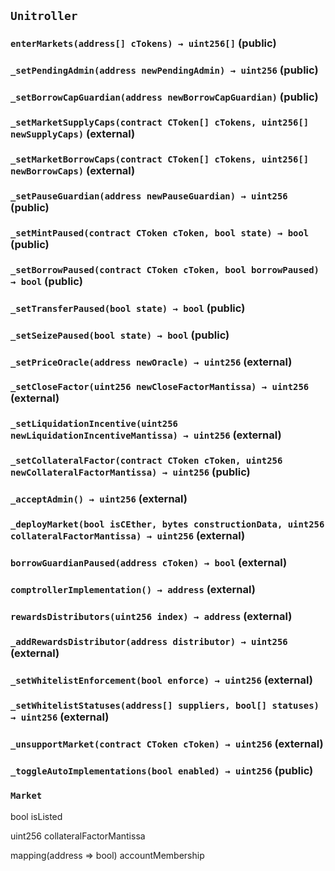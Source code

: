 ## `Unitroller`






### `enterMarkets(address[] cTokens) → uint256[]` (public)





### `_setPendingAdmin(address newPendingAdmin) → uint256` (public)





### `_setBorrowCapGuardian(address newBorrowCapGuardian)` (public)





### `_setMarketSupplyCaps(contract CToken[] cTokens, uint256[] newSupplyCaps)` (external)





### `_setMarketBorrowCaps(contract CToken[] cTokens, uint256[] newBorrowCaps)` (external)





### `_setPauseGuardian(address newPauseGuardian) → uint256` (public)





### `_setMintPaused(contract CToken cToken, bool state) → bool` (public)





### `_setBorrowPaused(contract CToken cToken, bool borrowPaused) → bool` (public)





### `_setTransferPaused(bool state) → bool` (public)





### `_setSeizePaused(bool state) → bool` (public)





### `_setPriceOracle(address newOracle) → uint256` (external)





### `_setCloseFactor(uint256 newCloseFactorMantissa) → uint256` (external)





### `_setLiquidationIncentive(uint256 newLiquidationIncentiveMantissa) → uint256` (external)





### `_setCollateralFactor(contract CToken cToken, uint256 newCollateralFactorMantissa) → uint256` (public)





### `_acceptAdmin() → uint256` (external)





### `_deployMarket(bool isCEther, bytes constructionData, uint256 collateralFactorMantissa) → uint256` (external)





### `borrowGuardianPaused(address cToken) → bool` (external)





### `comptrollerImplementation() → address` (external)





### `rewardsDistributors(uint256 index) → address` (external)





### `_addRewardsDistributor(address distributor) → uint256` (external)





### `_setWhitelistEnforcement(bool enforce) → uint256` (external)





### `_setWhitelistStatuses(address[] suppliers, bool[] statuses) → uint256` (external)





### `_unsupportMarket(contract CToken cToken) → uint256` (external)





### `_toggleAutoImplementations(bool enabled) → uint256` (public)







### `Market`


bool isListed


uint256 collateralFactorMantissa


mapping(address => bool) accountMembership



